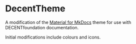 # DecentTheme

A modification of the [Material for MkDocs](https://squidfunk.github.io/mkdocs-material/) theme for use with DECENTfoundation documentation.

Initial modifications include colours and icons.
